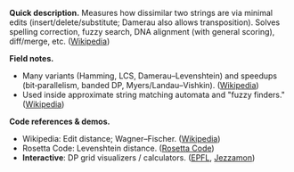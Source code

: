 **Quick description.**
Measures how dissimilar two strings are via minimal edits (insert/delete/substitute; Damerau also allows transposition). Solves spelling correction, fuzzy search, DNA alignment (with general scoring), diff/merge, etc. ([Wikipedia](https://en.wikipedia.org/wiki/Edit_distance))

**Field notes.**

* Many variants (Hamming, LCS, Damerau–Levenshtein) and speedups (bit‑parallelism, banded DP, Myers/Landau–Vishkin). ([Wikipedia](https://en.wikipedia.org/wiki/Edit_distance))
* Used inside approximate string matching automata and "fuzzy finders." ([Wikipedia](https://en.wikipedia.org/wiki/Edit_distance))

**Code references & demos.**

* Wikipedia: Edit distance; Wagner–Fischer. ([Wikipedia](https://en.wikipedia.org/wiki/Edit_distance))
* Rosetta Code: Levenshtein distance. ([Rosetta Code](https://rosettacode.org/wiki/Levenshtein_distance))
* **Interactive**: DP grid visualizers / calculators. ([EPFL](https://bigwww.epfl.ch/demo/ip/demos/FFT), [Jezzamon](https://www.jezzamon.com/fourier))